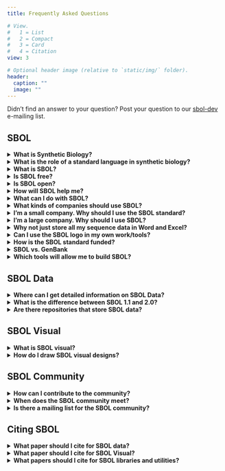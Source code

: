 ```yaml
---
title: Frequently Asked Questions

# View.
#   1 = List
#   2 = Compact
#   3 = Card
#   4 = Citation
view: 3

# Optional header image (relative to `static/img/` folder).
header:
  caption: ""
  image: ""
---
```


Didn’t find an answer to your question? Post your question to our [sbol-dev](mailto:sbol-dev@googlegroups.com) e-mailing list.


## SBOL

<details>
  <summary><b>What is Synthetic Biology?</b></summary>
  Synthetic biology is a new frontier in biological research where scientists and engineers design and create living systems to carry out useful tasks. In the last half century, the fundamental biochemical pieces and processes that comprise the phenomena of life have been isolated and studied by scientists in the laboratory. This <b>reductionist</b> approach to molecular biology has yielded enormous insight into the basic molecular units that govern life, such as genes encoded on DNA. Today, a new approach, <b>synthetic biology</b>, is possible in which basic units of biochemistry are re-assembled into new living systems, using platform technologies such as DNA synthesis, genome engineering, simulation tools, and computer-aided-design. In the future, important technologies like solar energy, biofuels, and medicines may be synthesized out of “wetware.”
</details>
<details>
  <summary><b>What is the role of a standard language in synthetic biology?</b></summary>
  Standards decrease friction in markets by reducing the cost of translating data and designs. So commercial entities can concentrate on transacting the goods and services in which they create the most value.
</details>


<details>
  <summary><b>What is SBOL?</b></summary>
  The design process is fundamental to synthetic biology. The SBOL standard empowers and enables a design-oriented, forward-engineering approach for synthetic biology in the following ways:

- Facilitates storage of genetic designs in repositories
- Helps synthetic biologists and genetic engineers electronically exchange designs with each other and with biofabrication centers
- Supports development of Genetic Design Automation (GDA) software tools for synthetic biologists
- Represents hierarchically assembled genetic compositions
- Represents abstract genetic compositions without an explicit nucleotide sequence
- Allows expression of genetic designs in publications and thus aids scientific reproducibility
- Captures elements of a design that move beyond DNA Sequences to include RNA, proteins, small molecules and molecular interactions
- SBOL is extensible to allow other kinds of data to be attached to the core data model. This includes, for example, experimental data, host information and mathematical models
- Introductory slides on SBOL can be found {{% staticref "docs/WhatIsSBOL.pdf" "newtab" %}}here{{% /staticref %}}.
</details>

<details>
  <summary><b>Is SBOL free?</b></summary>
  Yes. SBOL is not patented, has no royalties, and does not cost anything to use.
</details>

<details>
  <summary><b>Is SBOL open?</b></summary>
  SBOL is open source and licensed under the {{% staticref "http://creativecommons.org/licenses/by/4.0/" "newtab" %}}Creative Commons Attribution 4.0 International License{{% /staticref %}}.
</details>

<details>
  <summary><b>How will SBOL help me?</b></summary>
  Using the {{% staticref "/data/" "newtab" %}}SBOL data model{{% /staticref %}} will let you download sequence designs from published experiments. You can retrieve SBOL designs from repositories like {{% staticref "http://synbiohub.org/" "newtab" %}}SynBioHub{{% /staticref %}}, and {{% staticref "https://acs-registry.jbei.org/" "newtab" %}}JBEI-ICE{{% /staticref %}}. Take a look at our applications page to see the {{% staticref "/applications/" "newtab" %}}software tools{{% /staticref %}} that currently support SBOL. If you want to support SBOL data in your tool, take a look at the available programming languages that are available to use in your tool.

You can also express your design using {{% staticref "/visual/" "newtab" %}}SBOL Visual{{% /staticref %}}. If you want to use SBOL visual in your tool, you can download the available SBOL graphical notations {{% staticref "/visual/" "newtab" %}}here{{% /staticref %}}.
  
</details>

<details>
  <summary><b>What can I do with SBOL?</b></summary>
  You can describe the components of a design and the interactions between components like circuit diagrams in the file using {{% staticref "/data/" "newtab" %}}SBOL data{{% /staticref %}}. And you can draw them to prepare publications using {{% staticref "/visual/" "newtab" %}}SBOL Visual{{% /staticref %}}. You can submit genetic designs to include all sequence
information for your paper in one file. You can also attach mathematical models to genetic designs SBOL will let you move your designs and work history between different tools.
</details>

<details>
  <summary><b>What kinds of companies should use SBOL?</b></summary>
  SynBio software companies, DNA synthesis companies, DNA design companies, really any company that makes or uses genetic materials.
</details>

<details>
  <summary><b>I’m a small company. Why should I use the SBOL standard?</b></summary>
  Use of the SBOL standard promotes ease of data access across applications and devices. Which means faster development time with fewer resources required, so you can get to market quickly.
</details>

<details>
  <summary><b>I’m a large company. Why should I use SBOL?</b></summary>
  There are no royalties to pay, and you won’t be sued for using it. Contributes to efficient patent searching. Patented devices can be represented in SBOL, so you can more easily search for comparison to your proposed designs. Use of open standards is also a key element of corporate social responsibility.
</details>

<details>
  <summary><b>Why not just store all my sequence data in Word and Excel?</b></summary>
  Designs in these tools become ambiguous to other people and are not easily read by, and swapped between software applications.
</details>

<details>
  <summary><b>Can I use the SBOL logo in my own work/tools?</b></summary>
  Yes, the SBOL Logo is free to use under the Creative Commons license.

  You can get the SBOL logo {{% staticref "img/Logos/SBOLlogo.png" "newtab" %}}PNG image file{{% /staticref %}} or {{% staticref "img/Logos/SBOLlogo.svg" "newtab" %}}SVG image file{{% /staticref %}}.

  You can get the SBOL Visual logo {{% staticref "img/Logos/SBOLVisualLogo.png" "newtab" %}}PNG image file{{% /staticref %}} or {{% staticref "img/Logos/SBOLVisualLogo.svg" "newtab" %}}SVG image file{{% /staticref %}}.

  You can get the SBOL Industrial Consortium logo {{% staticref "img/Logos/SBOLIndustrialLogo.png" "newtab" %}}PNG image file{{% /staticref %}} or {{% staticref "img/Logos/SBOLIndustrialLogo.svg" "newtab" %}}SVG image file{{% /staticref %}}.

  All of these logos, and more, can be downloaded from https://github.com/SynBioDex/Community-Media

  We’d be very flattered if you wanted to use it, but if you like us that much, please consider donating or sponsoring development of SBOL. We’d love to have you. Note, however, that use of the SBOL logo does not convey any kind of endorsement or certification by sbolstandard.org.
</details>

<details>
  <summary><b>How is the SBOL standard funded?</b></summary>
  SBOL was funded by grants through the National Science Foundation through Collaborative awards #1355909 and #1356401 and EPSRC grant
#EP/J02175X/1. Other sponsorship, support, or endorsements have been provided by the federal agencies, federal research centers,
commercial enterprises, and academic institutions. Please contact the {{% staticref "mailto:sbol-editors@googlegroups.com" "newtab" %}}SBOL Editors{{% /staticref %}} for donation consideration.
</details>

<details>
  <summary><b>SBOL vs. GenBank</b></summary>
  With the emergence of large-scale DNA sequencing technology in the last few decades, there has also emerged a need to manage and share vast amounts of sequence data. For researchers in the biological sciences, the public GenBank database, data standard, and file format has become a familiar friend. However, there are several reasons why the GenBank standard is insufficient for satisfying the needs of synthetic biologists. While the GenBank standard is used to primarily describe sequences that correspond to an existing DNA sample, the SBOL standard promotes forward-engineering of novel sequences. In other words, SBOL makes it easy to assemble novel sequences from DNA components using computer-aided design and genetic design automation. Moreover, SBOL is able to capture elements of intended design about proteins and small molecules for example, as well as the interactions between them.

  Genbank is a great file format for sequences and unstructured annotations. What can you do with SBOL that you can’t with Genbank? Genbank isn’t meant for designs. It will not represent interactions between components, let you specify undefined components, is not modular and won’t describe designs using proteins and small molecules.
</details>

<details>
  <summary><b>Which tools will allow me to build SBOL?</b></summary>
  We have summarize a list of SBOL data and SBOL visual tools that were reported to us {{% staticref "/applications/" "newtab" %}}here{{% /staticref %}}.
</details>

## SBOL Data

<details>
  <summary><b>Where can I get detailed information on SBOL Data?</b></summary>
  SBOL is described in detail in the current {{% staticref "/data/" "newtab" %}}SBOL specification{{% /staticref %}}.
</details>

<details>
  <summary><b>What is the difference between SBOL 1.1 and 2.0?</b></summary>
  SBOL 1.1 provides users with the ability to specify the structure of their designs. SBOL 2.0 improves upon the expressibility by adding the ability to specify function. More details of the differences can be found by reading the specifications for SBOL 1.1 and SBOL 2.0.
</details>

<details>
  <summary><b>Are there repositories that store SBOL data?</b></summary>
  Yes, there are several repositories. For instance, the {{% staticref "https://synbiohub.org/" "newtab" %}}SynBioHub{{% /staticref %}} and {{% staticref "https://public-registry.jbei.org/" "newtab" %}}JBEI ICE{{% /staticref %}}. You can have a look at the current repositories that have been reported to us {{% staticref "/applications/" "newtab" %}}here{{% /staticref %}}.
</details>

## SBOL Visual

<details>
  <summary><b>What is SBOL visual?</b></summary>
  SBOL visual is a uniform way to draw diagrams of synthetic biology designs. Currently, these designs are depicted at the genetic level.
</details>

<details>
  <summary><b>How do I draw SBOL visual designs?</b></summary>
  There are a couple of SBOL visual software tools that you can use to draw SBOL visual glyphs such as {{% staticref "http://visbol.org/" "newtab" %}}VisBOL{{% /staticref %}}, {{% staticref "https://github.com/SynBioDex/SBOLDesigner/releases" "newtab" %}}SBOLDesigner{{% /staticref %}}, and {{% staticref "http://pigeon.synbiotools.org/" "newtab" %}}PigeonCAD{{% /staticref %}}. You can view a full list of SBOL visual tools that we have recorded {{% staticref "/applications/" "newtab" %}}here{{% /staticref %}}.
</details>

## SBOL Community

<details>
  <summary><b>How can I contribute to the community?</b></summary>
  More information can be found {{% staticref "/contact/" "newtab" %}}here{{% /staticref %}}.
</details>

<details>
  <summary><b>When does the SBOL community meet?</b></summary>
  The SBOL community meets approximately every 6 months. A list of previous and upcoming meetings can be found {{% staticref "/community-meetings/" "newtab" %}}here{{% /staticref %}}.
</details>

<details>
  <summary><b>Is there a mailing list for the SBOL community?</b></summary>
Yes! There are multiple mailing lists depending on how you'd like to interact with the community and your interests in SBOL. You can find details {{% staticref "/contact/" "newtab" %}}here{{% /staticref %}}.


</details>

## Citing SBOL

<details>
  <summary><b>What paper should I cite for SBOL data?</b></summary>

  <ul>
  <li><b>SBOL 1:</b>
  {{< cite page="/publication/galdzicki-synthetic-2014" view="1" >}}</li>
  <li><b>SBOL 2:</b>
  {{< cite page="/publication/roehner-sharing-2016" view="1" >}}</li>
  <li><b>SBOL 3:</b>
  {{< cite page="/publication/synthetic-biology-open-mclaughlin-2020-a" view="1" >}}</li>
  </ul>
  
</details>

<details>
  <summary><b>What paper should I cite for SBOL Visual?</b></summary>

  <ul>
  <li><b>SBOL Visual 1:</b> 
  {{< cite page="/publication/quinn-sbol-2015" view="1" >}}</li>
  <li><b>SBOL Visual 2:</b>
  {{< cite page="/publication/beal-communicating-2019" view="1" >}}</li>
  </ul>
  
</details>

<details>
  <summary><b>What papers should I cite for SBOL libraries and utilities?</b></summary>
  <ul>
  <li><b>libSBOLj:</b>
  {{< cite page="/publication/lib-sbo-lj-java-library-zhang-2015" view="1" >}}</li>
  <li><b>sboljs:</b>
  {{< cite page="/publication/mclaughlin-sboljs-2019" view="1" >}}</li>
  <li><b>pySBOL:</b>
  {{< cite page="/publication/bartley-pysbol-2019" view="1" >}}</li>
  <li><b>SBOL Validator: </b>
  {{< cite page="/publication/zundel-validator-2017" view="1" >}}</li>  
  </ul>
  
</details>